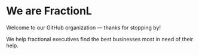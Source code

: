 # We are FractionL

Welcome to our GitHub organization — thanks for stopping by!

We help fractional executives find the best businesses most in need of their help.
